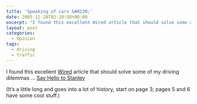 ```yaml
---
title: 'Speaking of cars &#8230;'
date: 2005-12-28T02:18:58+00:00
excerpt: "I found this excellent Wired article that should solve some of my driving dilemmas ... Say Hello to Stanley(It's a"
layout: post
categories:
  - Opinion
tags:
  - driving
  - traffic
---
```

I found this excellent [Wired](http://www.wired.com/) article that should solve some of my driving dilemmas &#8230; [Say Hello to Stanley](http://www.wired.com/wired/archive/14.01/stanley.html)
  
(It&#8217;s a little long and goes into a lot of history, start on page 3; pages 5 and 6 have some cool stuff.)